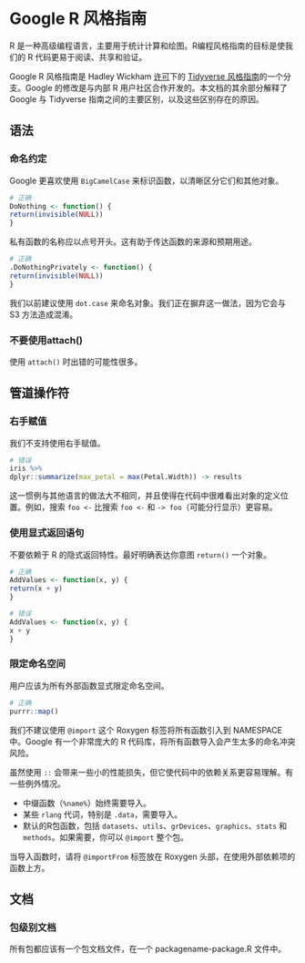# Google R 风格指南

R 是一种高级编程语言，主要用于统计计算和绘图。R编程风格指南的目标是使我们的 R 代码更易于阅读、共享和验证。

Google R 风格指南是 Hadley Wickham [许可](https://creativecommons.org/licenses/by-sa/2.0/)下的 [Tidyverse 风格指南](https://style.tidyverse.org/)的一个分支。Google 的修改是与内部 R 用户社区合作开发的。本文档的其余部分解释了 Google 与 Tidyverse 指南之间的主要区别，以及这些区别存在的原因。

## 语法

### 命名约定

Google 更喜欢使用 `BigCamelCase` 来标识函数，以清晰区分它们和其他对象。

```r
# 正确
DoNothing <- function() {
return(invisible(NULL))
}
```

私有函数的名称应以点号开头。这有助于传达函数的来源和预期用途。

```r
# 正确
.DoNothingPrivately <- function() {
return(invisible(NULL))
}
```

我们以前建议使用 `dot.case` 来命名对象。我们正在摒弃这一做法，因为它会与 S3 方法造成混淆。

### 不要使用attach()

使用 `attach()` 时出错的可能性很多。

## 管道操作符

### 右手赋值

我们不支持使用右手赋值。

```r
# 错误
iris %>%
dplyr::summarize(max_petal = max(Petal.Width)) -> results
```

这一惯例与其他语言的做法大不相同，并且使得在代码中很难看出对象的定义位置。例如，搜索 `foo <-` 比搜索 `foo <-` 和 `-> foo`（可能分行显示）更容易。

### 使用显式返回语句

不要依赖于 R 的隐式返回特性。最好明确表达你意图 `return()` 一个对象。

```r
# 正确
AddValues <- function(x, y) {
return(x + y)
}

# 错误
AddValues <- function(x, y) {
x + y
}
```

### 限定命名空间

用户应该为所有外部函数显式限定命名空间。

```r
# 正确
purrr::map()
```

我们不建议使用 `@import` 这个 Roxygen 标签将所有函数引入到 NAMESPACE 中。Google 有一个非常庞大的 R 代码库，将所有函数导入会产生太多的命名冲突风险。

虽然使用 `::` 会带来一些小的性能损失，但它使代码中的依赖关系更容易理解。有一些例外情况。

- 中缀函数（`%name%`）始终需要导入。
- 某些 `rlang` 代词，特别是 `.data`，需要导入。
- 默认的R包函数，包括 `datasets`、`utils`、`grDevices`、`graphics`、`stats` 和 `methods`。如果需要，你可以 `@import` 整个包。

当导入函数时，请将 `@importFrom` 标签放在 Roxygen 头部，在使用外部依赖项的函数上方。

## 文档

### 包级别文档

所有包都应该有一个包文档文件，在一个 packagename-package.R 文件中。